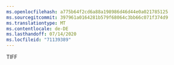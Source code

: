 ```yaml
---
ms.openlocfilehash: a775b64f2cd6a88a198986d46d44e0a021785125
ms.sourcegitcommit: 397961a0164281b579f68064c3bb66c071f374d9
ms.translationtype: MT
ms.contentlocale: de-DE
ms.lasthandoff: 07/14/2020
ms.locfileid: "71139389"
---
```

TIFF